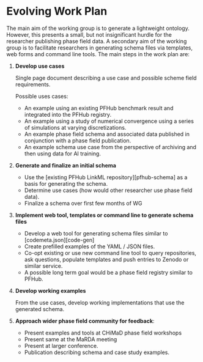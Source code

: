 # Evolving Work Plan

The main aim of the working group is to generate a lightweight
ontology. However, this presents a small, but not insignificant hurdle
for the researcher publishing phase field data. A secondary aim of the
working group is to facilitate researchers in generating schema files
via templates, web forms and command line tools. The main steps in the
work plan are:

1. **Develop use cases**

   Single page document describing a use case and possible scheme field requirements.

   Possible uses cases:
   
   - An example using an existing PFHub benchmark result and
     integrated into the PFHub registry.
   - An example using a study of numerical convergence using a series
     of simulations at varying discretizations.
   - An example phase field schema and associated data published in
     conjunction with a phase field publication.
   - An example schema use case from the perspective of archiving and then using data for
     AI training.

3. **Generate and finalize an initial schema**
   
   - Use the [existing PFHub LinkML repository][pfhub-schema] as a
     basis for generating the schema.
   - Determine use cases (how would other researcher use phase field
     data).
   - Finalize a schema over first few months of WG

4. **Implement web tool, templates or command line to generate schema
   files**
   
   - Develop a web tool for generating schema files similar to
     [codemeta.json][code-gen]
   - Create prefilled examples of the YAML / JSON files.
   - Co-opt existing or use new command line tool to query
     repositories, ask questions, populate templates and push entries
     to Zenodo or similar service.
   - A possible long term goal would be a phase field registry similar
     to PFHub.

5. **Develop working examples**

   From the use cases, develop working implementations that use the generated schema.

6. **Approach wider phase field community for feedback**:
   - Present examples and tools at CHiMaD phase field workshops
   - Present same at the MaRDA meeting
   - Present at larger conference.
   - Publication describing schema and case study examples.
